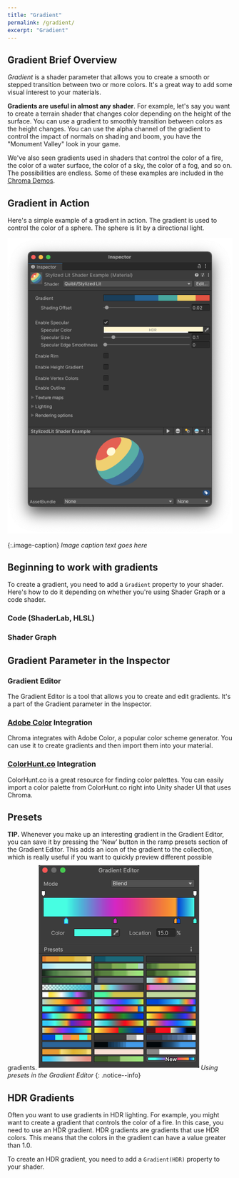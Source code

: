 ```yaml
---
title: "Gradient"
permalink: /gradient/
excerpt: "Gradient"
---
```


## Gradient Brief Overview
_Gradient_ is a shader parameter that allows you to create a smooth or stepped transition between two or more colors. It's a great way to add some visual interest to your materials.

**Gradients are useful in almost any shader**. For example, let's say you want to create a terrain shader that changes color depending on the height of the surface. You can use a gradient to smoothly transition between colors as the height changes. You can use the alpha channel of the gradient to control the impact of normals on shading and boom, you have the "Monument Valley" look in your game.

We've also seen gradients used in shaders that control the color of a fire, the color of a water surface, the color of a sky, the color of a fog, and so on. The possibilities are endless. Some of these examples are included in the [Chroma Demos](/demo-scenes/).

## Gradient in Action

Here's a simple example of a gradient in action. The gradient is used to control the color of a sphere. The sphere is lit by a directional light.

![Gradient inspector](../assets/images/manual_images/quibli_stylized_lit_shader_interface_basic.png)

{:.image-caption}
*Image caption text goes here*

## Beginning to work with gradients

To create a gradient, you need to add a `Gradient` property to your shader. Here's how to do it depending on whether you're using Shader Graph or a code shader.

### Code (ShaderLab, HLSL)

### Shader Graph

## Gradient Parameter in the Inspector

### Gradient Editor
The Gradient Editor is a tool that allows you to create and edit gradients. It's a part of the Gradient parameter in the Inspector.

### [Adobe Color](https://color.adobe.com/) Integration
Chroma integrates with Adobe Color, a popular color scheme generator. You can use it to create gradients and then import them into your material.

### [ColorHunt.co](https://colorhunt.co/) Integration
ColorHunt.co is a great resource for finding color palettes. You can easily import a color palette from ColorHunt.co right into Unity shader UI that uses Chroma.

## Presets

**TIP.** Whenever you make up an interesting gradient in the Gradient Editor, you can save it by pressing the ‘New’ button in the ramp presets section of the Gradient Editor. This adds an icon of the gradient to the collection, which is really useful if you want to quickly preview different possible gradients.
![Using presets in the Gradient Editor](../assets/images/manual_images/gradient_editor_ramps_presets.png)
*Using presets in the Gradient Editor*
{: .notice--info}

## HDR Gradients

Often you want to use gradients in HDR lighting. For example, you might want to create a gradient that controls the color of a fire. In this case, you need to use an HDR gradient. HDR gradients are gradients that use HDR colors. This means that the colors in the gradient can have a value greater than 1.0.

To create an HDR gradient, you need to add a `Gradient(HDR)` property to your shader.
